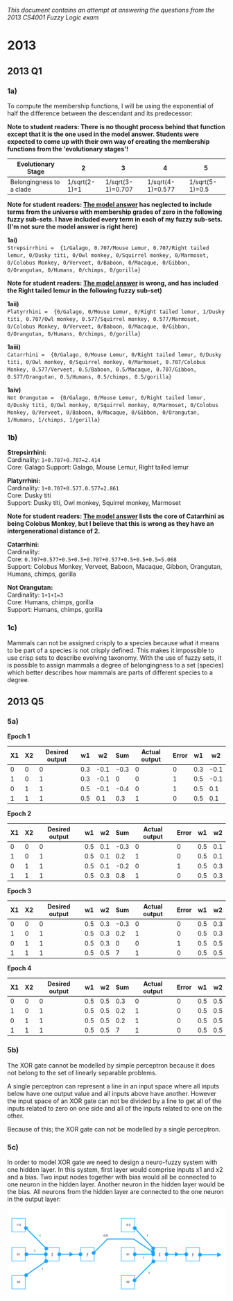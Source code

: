 
*This document contains an attempt at answering the questions from the 2013 CS4001 Fuzzy Logic exam*

# 2013

## 2013 Q1

### 1a)

To compute the membership functions, I will be using the exponential of half the difference between the descendant and its predecessor:  

**Note to student readers: There is no thought process behind that function except that it is the one used in the model answer. Students were expected to come up with their own way of creating the membership functions from the 'evolutionary stages'!**

|Evolutionary Stage|  2|  3|  4|  5|
|------------------|---|---|---|---|
|Belongingness to a clade|1/sqrt(2-1)=1|1/sqrt(3-1)=0.707|1/sqrt(4-1)=0.577|1/sqrt(5-1)=0.5|


**Note for student readers: [The model answer](https://www.scss.tcd.ie/Khurshid.Ahmad/Teaching/Lectures_on_Fuzzy_Logic/2011_2012_CS_Paper_Model_Solutions.pdf#page=1) has neglected to include terms from the universe with membership grades of zero in the following fuzzy sub-sets. I have included every term in each of my fuzzy sub-sets. (I'm not sure the model answer is right here)**

**1ai)**  
`Strepsirrhini =  {1/Galago, 0.707/Mouse Lemur, 0.707/Right tailed lemur, 0/Dusky titi, 0/Owl monkey, 0/Squirrel monkey, 0/Marmoset, 0/Colobus Monkey, 0/Verveet, 0/Baboon, 0/Macaque, 0/Gibbon, 0/Orangutan, 0/Humans, 0/chimps, 0/gorilla}`

**Note for student readers: [The model answer](https://www.scss.tcd.ie/Khurshid.Ahmad/Teaching/Lectures_on_Fuzzy_Logic/2011_2012_CS_Paper_Model_Solutions.pdf#page=1) is wrong, and has included the Right tailed lemur in the following fuzzy sub-set)**

**1aii)**  
`Platyrrhini =  {0/Galago, 0/Mouse Lemur, 0/Right tailed lemur, 1/Dusky titi, 0.707/Owl monkey, 0.577/Squirrel monkey, 0.577/Marmoset, 0/Colobus Monkey, 0/Verveet, 0/Baboon, 0/Macaque, 0/Gibbon, 0/Orangutan, 0/Humans, 0/chimps, 0/gorilla}`

**1aiii)**  
`Catarrhini =  {0/Galago, 0/Mouse Lemur, 0/Right tailed lemur, 0/Dusky titi, 0/Owl monkey, 0/Squirrel monkey, 0/Marmoset, 0.707/Colobus Monkey, 0.577/Verveet, 0.5/Baboon, 0.5/Macaque, 0.707/Gibbon, 0.577/Orangutan, 0.5/Humans, 0.5/chimps, 0.5/gorilla}`

**1aiv)**  
`Not Orangutan =  {0/Galago, 0/Mouse Lemur, 0/Right tailed lemur, 0/Dusky titi, 0/Owl monkey, 0/Squirrel monkey, 0/Marmoset, 0/Colobus Monkey, 0/Verveet, 0/Baboon, 0/Macaque, 0/Gibbon, 0/Orangutan, 1/Humans, 1/chimps, 1/gorilla}`

### 1b)

**Strepsirrhini:**  
Cardinality: `1+0.707+0.707=2.414`  
Core: Galago
Support: Galago, Mouse Lemur, Right tailed lemur  

**Platyrrhini:**  
Cardinality: `1+0.707+0.577.0.577=2.861`  
Core: Dusky titi  
Support: Dusky titi, Owl monkey, Squirrel monkey, Marmoset

**Note for student readers: [The model answer](https://www.scss.tcd.ie/Khurshid.Ahmad/Teaching/Lectures_on_Fuzzy_Logic/2011_2012_CS_Paper_Model_Solutions.pdf#page=2) lists the core of Catarrhini as being Colobus Monkey, but I believe that this is wrong as they have an intergenerational distance of 2.**

**Catarrhini:**  
Cardinality:  
Core: `0.707+0.577+0.5+0.5+0.707+0.577+0.5+0.5+0.5=5.068`  
Support: Colobus Monkey, Verveet, Baboon, Macaque, Gibbon, Orangutan, Humans, chimps, gorilla

**Not Orangutan:**  
Cardinality: `1+1+1=3`  
Core: Humans, chimps, gorilla  
Support: Humans, chimps, gorilla

### 1c)

Mammals can not be assigned crisply to a species because what it means to be part of a species is not crisply defined. This makes it impossible to use crisp sets to describe evolving taxonomy. With the use of fuzzy sets, it is possible to assign mammals a degree of belongingness to a set (species) which better describes how mammals are parts of different species to a degree.

## 2013 Q5

### 5a)

**Epoch 1**

 X1| X2|Desired output|  w1|  w2| Sum|Actual output|Error|  w1|  w2
---|---|--------------|----|----|----|-------------|-----|----|----
  0|  0|             0| 0.3|-0.1|-0.3|            0|    0| 0.3|-0.1
  1|  0|             1| 0.3|-0.1|   0|            0|    1| 0.5|-0.1
  0|  1|             1| 0.5|-0.1|-0.4|            0|    1| 0.5| 0.1
  1|  1|             1| 0.5| 0.1| 0.3|            1|    0| 0.5| 0.1

**Epoch 2**

 X1| X2|Desired output|  w1|  w2| Sum|Actual output|Error|  w1|  w2
---|---|--------------|----|----|----|-------------|-----|----|----
  0|  0|             0| 0.5| 0.1|-0.3|            0|    0| 0.5| 0.1
  1|  0|             1| 0.5| 0.1| 0.2|            1|    0| 0.5| 0.1
  0|  1|             1| 0.5| 0.1|-0.2|            0|    1| 0.5| 0.3
  1|  1|             1| 0.5| 0.3| 0.8|            1|    0| 0.5| 0.3

**Epoch 3**

 X1| X2|Desired output|  w1|  w2| Sum|Actual output|Error|  w1|  w2
---|---|--------------|----|----|----|-------------|-----|----|----
  0|  0|             0| 0.5| 0.3|-0.3|            0|    0| 0.5| 0.3
  1|  0|             1| 0.5| 0.3| 0.2|            1|    0| 0.5| 0.3
  0|  1|             1| 0.5| 0.3|   0|            0|    1| 0.5| 0.5
  1|  1|             1| 0.5| 0.5|   7|            1|    0| 0.5| 0.5

**Epoch 4**

 X1| X2|Desired output|  w1|  w2| Sum|Actual output|Error|  w1|  w2
---|---|--------------|----|----|----|-------------|-----|----|----
  0|  0|             0| 0.5| 0.5| 0.3|            0|    0| 0.5| 0.5
  1|  0|             1| 0.5| 0.5| 0.2|            1|    0| 0.5| 0.5
  0|  1|             1| 0.5| 0.5| 0.2|            1|    0| 0.5| 0.5
  1|  1|             1| 0.5| 0.5|   7|            1|    0| 0.5| 0.5

### 5b)

The XOR gate cannot be modelled by simple perceptron because it does not belong to the set of linearly separable problems.

A single perceptron can represent a line in an input space where all inputs below have one output value and all inputs above have another. However the input space of an XOR gate can not be divided by a line to get all of the inputs related to zero on one side and all of the inputs related to one on the other.

Because of this; the XOR gate can not be modelled by a single perceptron.

### 5c)

In order to model XOR gate we need to design a neuro-fuzzy system with one hidden layer. In this system, first layer would comprise inputs x1 and x2 and a bias. Two input nodes together with bias would all be connected to one neuron in the hidden layer. Another neuron in the hidden layer would be the bias. All neurons from the hidden layer are connected to the one neuron in the output layer:

<img src="./assets/xor-gate-system-architecture.png"/>
